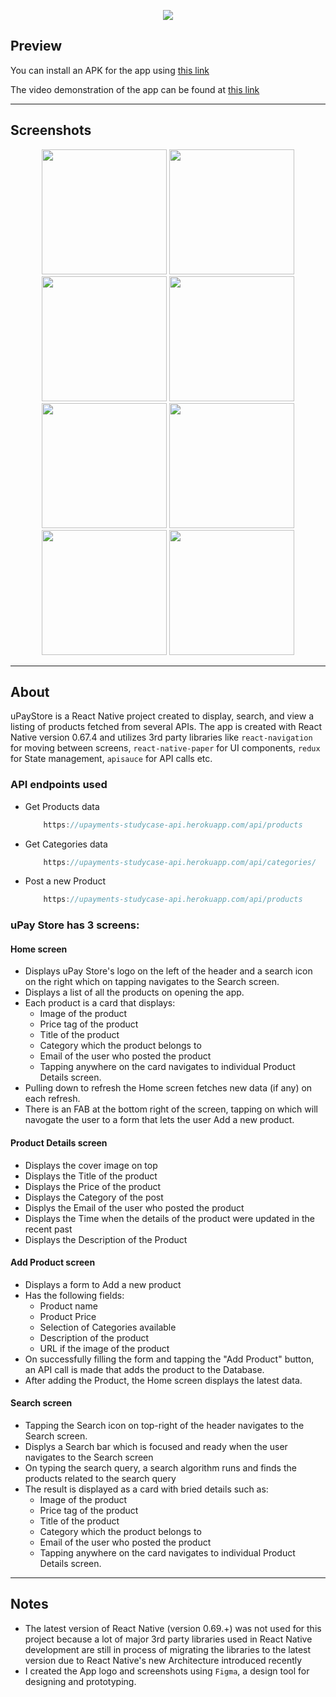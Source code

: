 <!-- App Name -->

<p align="center">
  <img src="./src/assets/svgs/uPayStoreLogo.svg">
</p>

## Preview

You can install an APK for the app using [this link](https://drive.google.com/file/d/1cZdRJDe7QMYW3or-wuSX8ogXyoQvWzCZ/view?usp=sharing)

The video demonstration of the app can be found at [this link](https://drive.google.com/file/d/1cW0iqp89TQg70AYJTuJGsGobRQc6WOa6/view?usp=sharing)

---
## Screenshots
<p align="center">
  <img src="./src/assets/screenshots/Home.jpeg" width="200" />
  <img src="./src/assets/screenshots/Electronics-Filtered.jpeg" width="200" />
  <img src="./src/assets/screenshots/Furniture-Filter.jpeg" width="200" />
  <img src="./src/assets/screenshots/ProductDetails.jpeg" width="200" />
  <img src="./src/assets/screenshots/AddProductFormEmpty.jpeg" width="200" />
  <img src="./src/assets/screenshots/AddProductForm.jpeg" width="200" />
  <img src="./src/assets/screenshots/NewProductDetails.jpeg" width="200" />
  <img src="./src/assets/screenshots/Search.jpeg" width="200" />
</p>

---

## About
uPayStore is a React Native project created to display, search, and view a listing of products fetched from several APIs.
The app is created with React Native version 0.67.4 and utilizes 3rd party libraries like ```react-navigation``` for moving between screens, ```react-native-paper``` for UI components, ```redux``` for State management, ```apisauce``` for API calls etc.

### API endpoints used
- Get Products data

    ```javascript
        https://upayments-studycase-api.herokuapp.com/api/products
    ```

- Get Categories data
    ```javascript
        https://upayments-studycase-api.herokuapp.com/api/categories/
    ```
    
- Post a new Product
    ```javascript
        https://upayments-studycase-api.herokuapp.com/api/products
    ```


### uPay Store has 3 screens:
#### Home screen
  - Displays uPay Store's logo on the left of the header and a search icon on the right which on tapping navigates to the Search screen.
  - Displays a list of all the products on opening the app.
  - Each product is a card that displays:
      - Image of the product
      - Price tag of the product
      - Title of the product
      - Category which the product belongs to
      - Email of the user who posted the product
      - Tapping anywhere on the card  navigates to individual Product Details screen.
  - Pulling down to refresh the Home screen fetches new data (if any) on each refresh.
  - There is an FAB at the bottom right of the screen, tapping on which will navogate the user to a form that lets the user Add a new product.

#### Product Details screen
  - Displays the cover image on top
  - Displays the Title of the product
  - Displays the Price of the product
  - Displays the Category of the post
  - Displys the Email of the user who posted the product
  - Displays the Time when the details of the product were updated in the recent past
  - Displays the Description of the Product

 #### Add Product screen
  - Displays a form to Add a new product
  - Has the following fields:
    - Product name
    - Product Price
    - Selection of Categories available
    - Description of the product
    - URL if the image of the product
  - On successfully filling the form and tapping the "Add Product" button, an API call is made that adds the product to the Database.
  - After adding the Product, the Home screen displays the latest data.
    
#### Search screen
  - Tapping the Search icon on top-right of the header navigates to the Search screen.
  - Displys a Search bar which is focused and ready when the user navigates to the Search screen
  - On typing the search query, a search algorithm runs and finds the products related to the search query
  - The result is displayed as a card with bried details such as:
      - Image of the product
      - Price tag of the product
      - Title of the product
      - Category which the product belongs to
      - Email of the user who posted the product
      - Tapping anywhere on the card  navigates to individual Product Details screen.
 
---
## Notes
- The latest version of React Native (version 0.69.+) was not used for this project because a lot of major 3rd party libraries used in React Native development are still in process of migrating the libraries to the latest version due to React Native's new Architecture introduced recently
- I created the App logo and screenshots using ```Figma```, a design tool for designing and prototyping.
